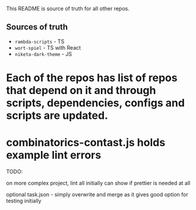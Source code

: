 This README is source of truth for all other repos.

## Sources of truth

- `rambda-scripts` - TS
- `wort-spiel` - TS with React
- `niketa-dark-theme` - JS

Each of the repos has list of repos that depend on it and through scripts, dependencies, configs and scripts are updated.
===
combinatorics-contast.js holds example lint errors
===
TODO:

on more complex project, lint all initially can show if prettier is needed at all

optional
task.json - simply overwrite and merge as it gives good option for testing initially
